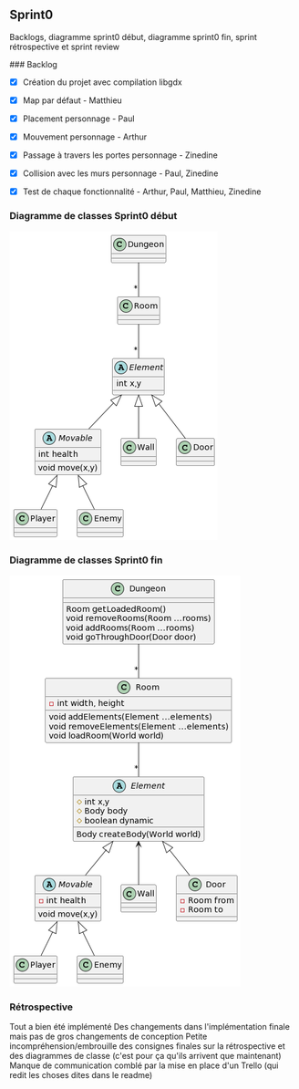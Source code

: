 ## Sprint0

Backlogs, diagramme sprint0 début, diagramme sprint0 fin, sprint rétrospective et sprint review

### Backlog

- [X] Création du projet avec compilation libgdx
- [X] Map par défaut - Matthieu
- [X] Placement personnage - Paul
- [X] Mouvement personnage - Arthur
- [X] Passage à travers les portes personnage - Zinedine
- [X] Collision avec les murs personnage - Paul, Zinedine

- [X] Test de chaque fonctionnalité - Arthur, Paul, Matthieu, Zinedine

### Diagramme de classes Sprint0 début

![Lien vers diagramme](diags0deb.png)

### Diagramme de classes Sprint0 fin

![Lien vers diagramme](diags0fin.png)

### Rétrospective

Tout a bien été implémenté
Des changements dans l'implémentation finale mais pas de gros changements de conception
Petite incompréhension/embrouille des consignes finales sur la rétrospective et des diagrammes de classe (c'est pour ça qu'ils arrivent que maintenant)
Manque de communication comblé par la mise en place d'un Trello (qui redit les choses dites dans le readme)